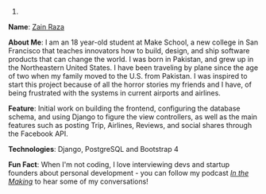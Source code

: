1.
**Name**: [Zain Raza](https://github.com/UPstartDeveloper)

**About Me**: I am an 18 year-old student at Make School, a new college in San Francisco that teaches innovators how to build, design, and ship software products that can change the world.
I was born in Pakistan, and grew up in the Northeastern United States.
I have been traveling by plane since the age of two when my family moved to the U.S. from Pakistan.
I was inspired to start this project because of all the horror stories my friends and I have, of being frustrated with the systems in current airports and airlines.


**Feature**: Initial work on building the frontend, configuring the database schema, and using Django to figure the view controllers, as well as the main features such as posting Trip, Airlines, Reviews, and social shares through the Facebook API.

**Technologies**: Django, PostgreSQL and Bootstrap 4

**Fun Fact**: When I'm not coding, I love interviewing devs and startup founders about personal development - you can follow my podcast *[In the Making](https://anchor.fm/zain-raza)* to hear some of my conversations!
